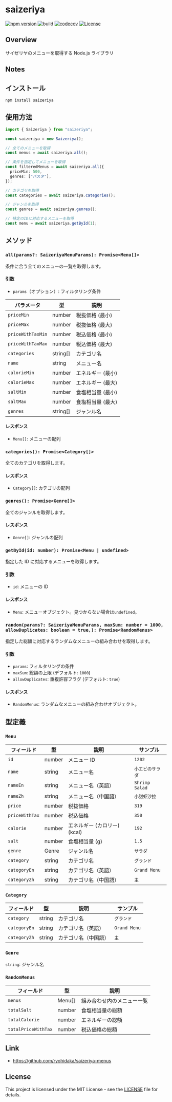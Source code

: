 # saizeriya

[![npm version](https://badge.fury.io/js/saizeriya.svg)](https://badge.fury.io/js/saizeriya)
![build](https://github.com/ryohidaka/saizeriya/workflows/Build/badge.svg)
[![codecov](https://codecov.io/gh/ryohidaka/saizeriya/graph/badge.svg?token=RHP9TB2F51)](https://codecov.io/gh/ryohidaka/saizeriya)
[![License](https://img.shields.io/badge/license-MIT-blue.svg)](https://opensource.org/licenses/MIT)

## Overview

サイゼリヤのメニューを取得する Node.js ライブラリ

## Notes

## インストール

```shell
npm install saizeriya
```

## 使用方法

```ts
import { Saizeriya } from "saizeriya";

const saizeriya = new Saizeriya();

// 全てのメニューを取得
const menus = await saizeriya.all();

// 条件を指定してメニューを取得
const filteredMenus = await saizeriya.all({
  priceMin: 500,
  genres: ["パスタ"],
});

// カテゴリを取得
const categories = await saizeriya.categories();

// ジャンルを取得
const genres = await saizeriya.genres();

// 特定のIDに対応するメニューを取得
const menu = await saizeriya.getById(1);
```

## メソッド

### `all(params?: SaizeriyaMenuParams): Promise<Menu[]>`

条件に合う全てのメニューの一覧を取得します。

#### 引数

- `params`（オプション）: フィルタリング条件

| パラメータ        | 型       | 説明              |
| ----------------- | -------- | ----------------- |
| `priceMin`        | number   | 税抜価格 (最小)   |
| `priceMax`        | number   | 税抜価格 (最大)   |
| `priceWithTaxMin` | number   | 税込価格 (最小)   |
| `priceWithTaxMax` | number   | 税込価格 (最大)   |
| `categories`      | string[] | カテゴリ名        |
| `name`            | string   | メニュー名        |
| `calorieMin`      | number   | エネルギー (最小) |
| `calorieMax`      | number   | エネルギー (最大) |
| `saltMin`         | number   | 食塩相当量 (最小) |
| `saltMax`         | number   | 食塩相当量 (最大) |
| `genres`          | string[] | ジャンル名        |

#### レスポンス

- `Menu[]`: メニューの配列

### `categories(): Promise<Category[]>`

全てのカテゴリを取得します。

#### レスポンス

- `Category[]`: カテゴリの配列

### `genres(): Promise<Genre[]>`

全てのジャンルを取得します。

#### レスポンス

- `Genre[]`: ジャンルの配列

### `getById(id: number): Promise<Menu | undefined>`

指定した ID に対応するメニューを取得します。

#### 引数

- `id`: メニューの ID

#### レスポンス

- `Menu`: メニューオブジェクト。見つからない場合は`undefined`。

### `random(params?: SaizeriyaMenuParams, maxSum: number = 1000, allowDuplicates: boolean = true,): Promise<RandomMenus> `

指定した総額に対応するランダムなメニューの組み合わせを取得します。

#### 引数

- `params`: フィルタリングの条件
- `maxSum`: 総額の上限 (デフォルト: `1000`)
- `allowDuplicates`: 重複許容フラグ (デフォルト: `true`)

#### レスポンス

- `RandomMenus`: ランダムなメニューの組み合わせオブジェクト。

## 型定義

### `Menu`

| フィールド     | 型     | 説明                         | サンプル         |
| -------------- | ------ | ---------------------------- | ---------------- |
| `id`           | number | メニュー ID                  | `1202`           |
| `name`         | string | メニュー名                   | `小エビのサラダ` |
| `nameEn`       | string | メニュー名（英語）           | `Shrimp Salad`   |
| `nameZh`       | string | メニュー名（中国語）         | `小甜虾沙拉`     |
| `price`        | number | 税抜価格                     | `319`            |
| `priceWithTax` | number | 税込価格                     | `350`            |
| `calorie`      | number | エネルギー (カロリー) (kcal) | `192`            |
| `salt`         | number | 食塩相当量 (g)               | `1.5`            |
| `genre`        | Genre  | ジャンル名                   | `サラダ`         |
| `category`     | string | カテゴリ名                   | `グランド`       |
| `categoryEn`   | string | カテゴリ名（英語）           | `Grand Menu`     |
| `categoryZh`   | string | カテゴリ名（中国語）         | `主`             |

### `Category`

| フィールド   | 型     | 説明                 | サンプル     |
| ------------ | ------ | -------------------- | ------------ |
| `category`   | string | カテゴリ名           | `グランド`   |
| `categoryEn` | string | カテゴリ名（英語）   | `Grand Menu` |
| `categoryZh` | string | カテゴリ名（中国語） | `主`         |

### `Genre`

`string`: ジャンル名

### `RandomMenus`

| フィールド          | 型     | 説明                       |
| ------------------- | ------ | -------------------------- |
| `menus`             | Menu[] | 組み合わせ内のメニュー一覧 |
| `totalSalt`         | number | 食塩相当量の総額           |
| `totalCalorie`      | number | エネルギーの総額           |
| `totalPriceWithTax` | number | 税込価格の総額             |

## Link

- https://github.com/ryohidaka/saizeriya-menus

## License

This project is licensed under the MIT License - see the [LICENSE](LICENSE) file for details.
